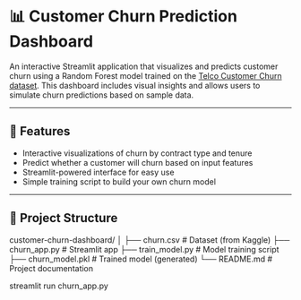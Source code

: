 # 📊 Customer Churn Prediction Dashboard

An interactive Streamlit application that visualizes and predicts customer churn using a Random Forest model trained on the [Telco Customer Churn dataset](https://www.kaggle.com/blastchar/telco-customer-churn). This dashboard includes visual insights and allows users to simulate churn predictions based on sample data.

---

## 🚀 Features

- Interactive visualizations of churn by contract type and tenure
- Predict whether a customer will churn based on input features
- Streamlit-powered interface for easy use
- Simple training script to build your own churn model

---

## 📂 Project Structure

customer-churn-dashboard/
│
├── churn.csv # Dataset (from Kaggle)
├── churn_app.py # Streamlit app
├── train_model.py # Model training script
├── churn_model.pkl # Trained model (generated)
└── README.md # Project documentation

streamlit run churn_app.py
